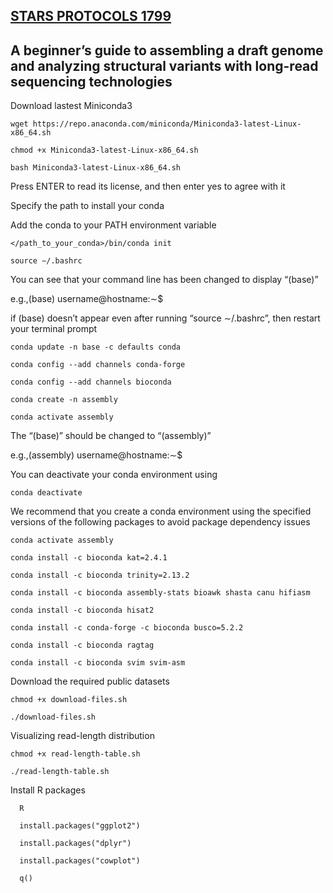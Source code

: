 ## [STARS PROTOCOLS 1799](https://star-protocols.cell.com/protocols/1799)

## A beginner’s guide to assembling a draft genome and analyzing structural variants with long-read sequencing technologies

Download lastest Miniconda3

  ```
  wget https://repo.anaconda.com/miniconda/Miniconda3-latest-Linux-x86_64.sh

  chmod +x Miniconda3-latest-Linux-x86_64.sh

  bash Miniconda3-latest-Linux-x86_64.sh
  ```

Press ENTER to read its license, and then enter yes to agree with it

Specify the path to install your conda

Add the conda to your PATH environment variable

  ```
  </path_to_your_conda>/bin/conda init

  source ∼/.bashrc
  ```

You can see that your command line has been changed to display “(base)”

e.g.,(base) username@hostname:∼$

if (base) doesn’t appear even after running “source ∼/.bashrc”, then restart your terminal prompt

  ```
  conda update -n base -c defaults conda

  conda config --add channels conda-forge

  conda config --add channels bioconda

  conda create -n assembly

  conda activate assembly
  ```

The “(base)” should be changed to “(assembly)”

e.g.,(assembly) username@hostname:∼$

You can deactivate your conda environment using

  ```
  conda deactivate
  ```

We recommend that you create a conda environment using the specified versions of the following packages to avoid package dependency issues

  ```
  conda activate assembly

  conda install -c bioconda kat=2.4.1

  conda install -c bioconda trinity=2.13.2

  conda install -c bioconda assembly-stats bioawk shasta canu hifiasm

  conda install -c bioconda hisat2

  conda install -c conda-forge -c bioconda busco=5.2.2

  conda install -c bioconda ragtag

  conda install -c bioconda svim svim-asm
  ```

Download the required public datasets

  ```
  chmod +x download-files.sh

  ./download-files.sh
  ```

Visualizing read-length distribution

  ```
  chmod +x read-length-table.sh

  ./read-length-table.sh
  ```

Install R packages

```
  R

  install.packages("ggplot2")

  install.packages("dplyr")

  install.packages("cowplot")

  q()
```